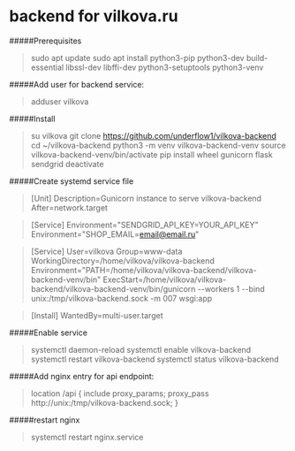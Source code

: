 # backend for vilkova.ru
#####Prerequisites
> sudo apt update
sudo apt install python3-pip python3-dev build-essential libssl-dev libffi-dev python3-setuptools  python3-venv

#####Add user for backend service:
> adduser vilkova

#####Install
> su vilkova
git clone https://github.com/underflow1/vilkova-backend
cd ~/vilkova-backend
python3 -m venv vilkova-backend-venv
source vilkova-backend-venv/bin/activate
pip install wheel gunicorn flask sendgrid
deactivate

#####Create systemd service file
>[Unit]
Description=Gunicorn instance to serve vilkova-backend
After=network.target

>[Service]
Environment="SENDGRID_API_KEY=YOUR_API_KEY"
Environment="SHOP_EMAIL=email@email.ru"

>[Service]
User=vilkova
Group=www-data
WorkingDirectory=/home/vilkova/vilkova-backend
Environment="PATH=/home/vilkova/vilkova-backend/vilkova-backend-venv/bin"
ExecStart=/home/vilkova/vilkova-backend/vilkova-backend-venv/bin/gunicorn --workers 1 --bind unix:/tmp/vilkova-backend.sock -m 007 wsgi:app

>[Install]
WantedBy=multi-user.target

#####Enable service
> systemctl daemon-reload
systemctl enable vilkova-backend
systemctl restart vilkova-backend
systemctl status vilkova-backend

#####Add nginx entry for api endpoint:
> location /api {
    include proxy_params;
    proxy_pass http://unix:/tmp/vilkova-backend.sock;
}

#####restart nginx
>systemctl restart nginx.service
